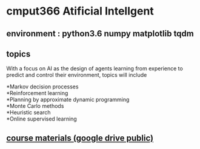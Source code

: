 # cmput366 Atificial Intellgent

## environment : python3.6 numpy matplotlib tqdm

## topics
With a focus on AI as the design of agents learning from experience to predict and control their environment, topics will include

*Markov decision processes </br>
*Reinforcement learning</br>
*Planning by approximate dynamic programming</br>
*Monte Carlo methods</br>
*Heuristic search</br>
*Online supervised learning</br>

## [course materials (google drive public)](https://drive.google.com/drive/u/0/folders/1Ll1ntr5zKjzix7Y9HxTtAc5Eclm9cq4M)
